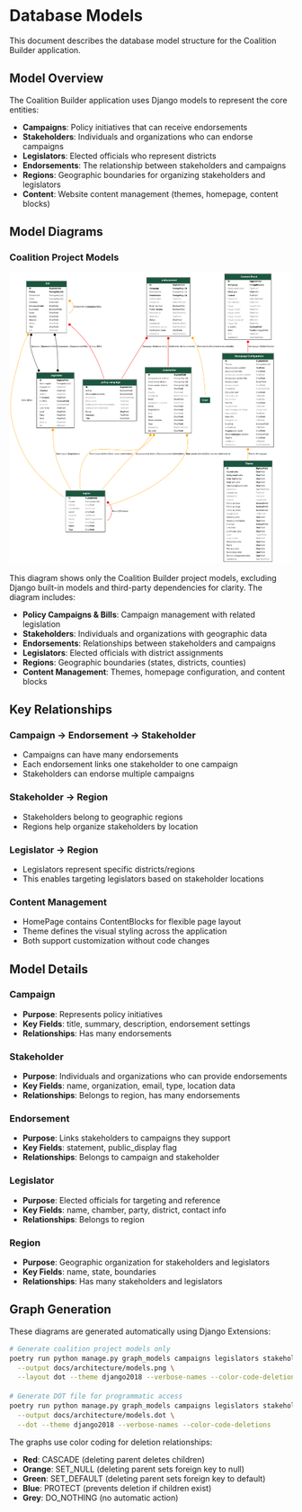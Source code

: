 # Database Models

This document describes the database model structure for the Coalition Builder application.

## Model Overview

The Coalition Builder application uses Django models to represent the core entities:

- **Campaigns**: Policy initiatives that can receive endorsements
- **Stakeholders**: Individuals and organizations who can endorse campaigns
- **Legislators**: Elected officials who represent districts
- **Endorsements**: The relationship between stakeholders and campaigns
- **Regions**: Geographic boundaries for organizing stakeholders and legislators
- **Content**: Website content management (themes, homepage, content blocks)

## Model Diagrams

### Coalition Project Models

![Coalition Models](models.png)

This diagram shows only the Coalition Builder project models, excluding Django built-in models and third-party dependencies for clarity. The diagram includes:

- **Policy Campaigns & Bills**: Campaign management with related legislation
- **Stakeholders**: Individuals and organizations with geographic data
- **Endorsements**: Relationships between stakeholders and campaigns
- **Legislators**: Elected officials with district assignments
- **Regions**: Geographic boundaries (states, districts, counties)
- **Content Management**: Themes, homepage configuration, and content blocks

## Key Relationships

### Campaign → Endorsement → Stakeholder

- Campaigns can have many endorsements
- Each endorsement links one stakeholder to one campaign
- Stakeholders can endorse multiple campaigns

### Stakeholder → Region

- Stakeholders belong to geographic regions
- Regions help organize stakeholders by location

### Legislator → Region

- Legislators represent specific districts/regions
- This enables targeting legislators based on stakeholder locations

### Content Management

- HomePage contains ContentBlocks for flexible page layout
- Theme defines the visual styling across the application
- Both support customization without code changes

## Model Details

### Campaign

- **Purpose**: Represents policy initiatives
- **Key Fields**: title, summary, description, endorsement settings
- **Relationships**: Has many endorsements

### Stakeholder

- **Purpose**: Individuals and organizations who can provide endorsements
- **Key Fields**: name, organization, email, type, location data
- **Relationships**: Belongs to region, has many endorsements

### Endorsement

- **Purpose**: Links stakeholders to campaigns they support
- **Key Fields**: statement, public_display flag
- **Relationships**: Belongs to campaign and stakeholder

### Legislator

- **Purpose**: Elected officials for targeting and reference
- **Key Fields**: name, chamber, party, district, contact info
- **Relationships**: Belongs to region

### Region

- **Purpose**: Geographic organization for stakeholders and legislators
- **Key Fields**: name, state, boundaries
- **Relationships**: Has many stakeholders and legislators

## Graph Generation

These diagrams are generated automatically using Django Extensions:

```bash
# Generate coalition project models only
poetry run python manage.py graph_models campaigns legislators stakeholders endorsements regions core \
  --output docs/architecture/models.png \
  --layout dot --theme django2018 --verbose-names --color-code-deletions --pydot

# Generate DOT file for programmatic access
poetry run python manage.py graph_models campaigns legislators stakeholders endorsements regions core \
  --output docs/architecture/models.dot \
  --dot --theme django2018 --verbose-names --color-code-deletions
```

The graphs use color coding for deletion relationships:

- **Red**: CASCADE (deleting parent deletes children)
- **Orange**: SET_NULL (deleting parent sets foreign key to null)
- **Green**: SET_DEFAULT (deleting parent sets foreign key to default)
- **Blue**: PROTECT (prevents deletion if children exist)
- **Grey**: DO_NOTHING (no automatic action)

